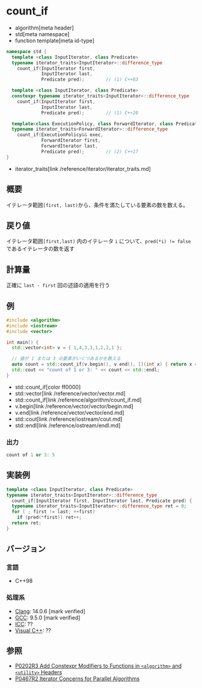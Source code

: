 # count_if
* algorithm[meta header]
* std[meta namespace]
* function template[meta id-type]

```cpp
namespace std {
  template <class InputIterator, class Predicate>
  typename iterator_traits<InputIterator>::difference_type
    count_if(InputIterator first,
             InputIterator last,
             Predicate pred);        // (1) C++03

  template <class InputIterator, class Predicate>
  constexpr typename iterator_traits<InputIterator>::difference_type
    count_if(InputIterator first,
             InputIterator last,
             Predicate pred);        // (1) C++20

  template<class ExecutionPolicy, class ForwardIterator, class Predicate>
  typename iterator_traits<ForwardIterator>::difference_type
    count_if(ExecutionPolicy&& exec,
             ForwardIterator first,
             ForwardIterator last,
             Predicate pred);        // (2) C++17
}
```
* iterator_traits[link /reference/iterator/iterator_traits.md]

## 概要
イテレータ範囲`[first, last)`から、条件を満たしている要素の数を数える。


## 戻り値
イテレータ範囲`[first,last)` 内のイテレータ `i` について、`pred(*i) != false` であるイテレータの数を返す


## 計算量
正確に `last - first` 回の述語の適用を行う


## 例
```cpp example
#include <algorithm>
#include <iostream>
#include <vector>

int main() {
  std::vector<int> v = { 1,4,3,3,1,2,2,1 };

  // 値が 1 または 3 の要素がいくつあるかを数える
  auto count = std::count_if(v.begin(), v.end(), [](int x) { return x == 1 || x == 3; });
  std::cout << "count of 1 or 3: " << count << std::endl;
}
```
* std::count_if[color ff0000]
* std::vector[link /reference/vector/vector.md]
* std::count_if[link /reference/algorithm/count_if.md]
* v.begin[link /reference/vector/vector/begin.md]
* v.end[link /reference/vector/vector/end.md]
* std::cout[link /reference/iostream/cout.md]
* std::endl[link /reference/ostream/endl.md]

### 出力
```cpp
count of 1 or 3: 5
```


## 実装例
```cpp
template <class InputIterator, class Predicate>
typename iterator_traits<InputIterator>::difference_type
  count_if(InputIterator first, InputIterator last, Predicate pred) {
  typename iterator_traits<InputIterator>::difference_type ret = 0;
  for ( ; first != last; ++first)
    if (pred(*first)) ret++;
  return ret;
}
```

## バージョン
### 言語
- C++98

### 処理系
- [Clang](/implementation.md#clang): 14.0.6 [mark verified]
- [GCC](/implementation.md#gcc): 9.5.0 [mark verified]
- [ICC](/implementation.md#icc): ??
- [Visual C++](/implementation.md#visual_cpp): ??


## 参照
- [P0202R3 Add Constexpr Modifiers to Functions in `<algorithm>` and `<utility>` Headers](http://www.open-std.org/jtc1/sc22/wg21/docs/papers/2017/p0202r3.html)
- [P0467R2 Iterator Concerns for Parallel Algorithms](http://www.open-std.org/jtc1/sc22/wg21/docs/papers/2017/p0467r2.html)
